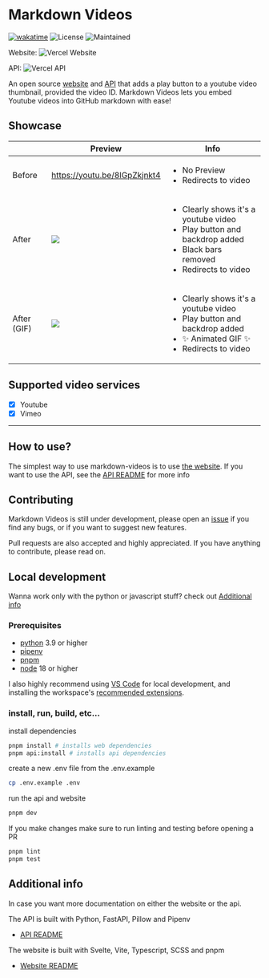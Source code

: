 # Markdown Videos

[![wakatime](https://wakatime.com/badge/github/Snailedlt/Markdown-Videos.svg)](https://wakatime.com/badge/github/Snailedlt/Markdown-Videos)
![License](https://img.shields.io/badge/license-MIT-blue)
![Maintained](https://img.shields.io/badge/Maintained%3F-yes-green.svg)

Website: ![Vercel Website](https://therealsujitk-vercel-badge.vercel.app/?app=markdown-videos-web)

API: ![Vercel API](https://therealsujitk-vercel-badge.vercel.app/?app=markdown-videos)

An open source [website](http://markdown-videos.jorgenkh.no/) and [API](http://markdown-videos-api.jorgenkh.no/) that adds a play button to a youtube video thumbnail, provided the video ID.
Markdown Videos lets you embed Youtube videos into GitHub markdown with ease!

## Showcase

||Preview|Info|
|--|--|--|
|Before|https://youtu.be/8lGpZkjnkt4|<ul><li>No Preview</li><li>Redirects to video</li></ul>|
|After|[![](http://markdown-videos-api.jorgenkh.no/youtube/8lGpZkjnkt4)](https://youtu.be/8lGpZkjnkt4)|<ul><li>Clearly shows it's a youtube video</li><li>Play button and backdrop added</li><li>Black bars removed</li><li>Redirects to video</li></ul>|
|After (GIF)|[![](http://markdown-videos-api.jorgenkh.no/youtube/8lGpZkjnkt4.gif)](https://youtu.be/8lGpZkjnkt4.gif)|<ul><li>Clearly shows it's a youtube video</li><li>Play button and backdrop added</li><li>:sparkles: Animated GIF :sparkles: </li><li>Redirects to video</li></ul>|

## Supported video services

- [x] Youtube
- [x] Vimeo

---

## How to use?

The simplest way to use markdown-videos is to use [the website](http://markdown-videos.jorgenkh.no/). If you want to use the API, see the [API README](https://github.com/Snailedlt/Markdown-Videos/blob/main/apps/api/README.md) for more info

## Contributing

Markdown Videos is still under development, please open an [issue](https://github.com/Snailedlt/Markdown-Videos/issues) if you find any bugs, or if you want to suggest new features.

Pull requests are also accepted and highly appreciated. If you have anything to contribute, please read on.

## Local development

Wanna work only with the python or javascript stuff? check out [Additional info](#additional-info)

### Prerequisites

- [python](https://www.python.org/downloads/) 3.9 or higher
- [pipenv](https://pipenv.pypa.io/en/latest/)
- [pnpm](https://pnpm.io/installation)
- [node](https://nodejs.org/en) 18 or higher

I also highly recommend using [VS Code](https://code.visualstudio.com/) for local development, and installing the workspace's [recommended extensions](https://code.visualstudio.com/docs/editor/extension-marketplace#_recommended-extensions).

### install, run, build, etc...

install dependencies

```sh
pnpm install # installs web dependencies
pnpm api:install # installs api dependencies
```

create a new .env file from the .env.example

```sh
cp .env.example .env
```

run the api and website

```sh
pnpm dev
```

If you make changes make sure to run linting and testing before opening a PR

```sh
pnpm lint
pnpm test
```

## Additional info

In case you want more documentation on either the website or the api.

The API is built with Python, FastAPI, Pillow and Pipenv
- [API README](https://github.com/Snailedlt/Markdown-Videos/blob/main/apps/api/README.md)

The website is built with Svelte, Vite, Typescript, SCSS and pnpm
- [Website README](https://github.com/Snailedlt/Markdown-Videos/blob/main/apps/web/README.md)